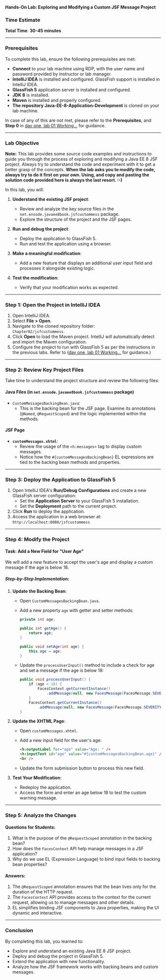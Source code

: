**Hands-On Lab: Exploring and Modifying a Custom JSF Message Project**

### **Time Estimate**

**Total Time**: **30-45 minutes**

---

### Prerequisites

To complete this lab, ensure the following prerequisites are met:

- **Connect** to your lab machine using RDP, with the user name and password provided by instructor or lab manager.
- **IntelliJ IDEA** is installed and configured. GlassFish support is installed in IntelliJ IDEA.
- **GlassFish 5** application server is installed and configured.
- **JDK 8** is installed.
- **Maven** is installed and properly configured.
- **The repository Java-EE-8-Application-Development** is cloned on your lab machine.

In case of any of this are not met, please refer to the **Prerequisites**, and **Step 0** in [day one, lab 01 Working...](../day-01/01%20Working%20with%20a%20Simple%20JSF%20form%20Project.md) for guidance.

---

### Lab Objective

**Note:** This lab provides some source code examples and instructions to guide you through the process of exploring and modifying a Java EE 8 JSF project. Always try to understand the code and experiment with it to get a better grasp of the concepts.
**When the lab asks you to modify the code, always try to do it first on your own. Using, and copy and pasting the solution code provided here is always the last resort. :-)**

In this lab, you will:

1.  **Understand the existing JSF project**:

    - Review and analyze the key source files in the `net.ensode.javaee8book.jsfcustommess` package.
    - Explore the structure of the project and the JSF pages.

2.  **Run and debug the project**:

    - Deploy the application to GlassFish 5.
    - Run and test the application using a browser.

3.  **Make a meaningful modification**:

    - Add a new feature that displays an additional user input field and processes it alongside existing logic.

4.  **Test the modification**:

    - Verify that your modification works as expected.

---

### Step 1: Open the Project in IntelliJ IDEA

1.  Open IntelliJ IDEA.
2.  Select **File > Open**.
3.  Navigate to the cloned repository folder:  
    `Chapter02/jsfcustommess`.
4.  Click **Open** to load the Maven project. IntelliJ will automatically detect and import the Maven configuration.
5.  Configure the project to run with GlassFish 5 as per the instructions in the previous labs. Refer to ([day one, lab 01 Working...](../day-01/01%20Working%20with%20a%20Simple%20JSF%20form%20Project.md) for guidance.)

---

### Step 2: Review Key Project Files

Take time to understand the project structure and review the following files:

#### **Java Files** (in `net.ensode.javaee8book.jsfcustommess` package)

- `CustomMessagesBackingBean.java`:
  - This is the backing bean for the JSF page. Examine its annotations (`@Named`, `@RequestScoped`) and the logic implemented within the methods.

#### **JSF Page**

- **`customMessages.xhtml`**:
  - Review the usage of the `<h:messages>` tag to display custom messages.
  - Notice how the `#{customMessagesBackingBean}` EL expressions are tied to the backing bean methods and properties.

---

### Step 3: Deploy the Application to GlassFish 5

1.  Open IntelliJ IDEA's **Run/Debug Configurations** and create a new GlassFish server configuration:
    - Set the **Application Server** to your GlassFish 5 installation.
    - Set the **Deployment** path to the current project.
2.  Click **Run** to deploy the application.
3.  Access the application in a web browser at:  
    `http://localhost:8080/jsfcustommess`

---

### Step 4: Modify the Project

#### Task: Add a New Field for "User Age"

We will add a new feature to accept the user's age and display a custom message if the age is below 18.

##### Step-by-Step Implementation:

1.  **Update the Backing Bean**:

    - Open `CustomMessagesBackingBean.java`.
    - Add a new property `age` with getter and setter methods:

      ```Java
      private int age;

      public int getAge() {
          return age;
      }

      public void setAge(int age) {
          this.age = age;
      }

      ```

    - Update the `processUserInput()` method to include a check for age and set a message if the age is below 18:

      ```Java
      public void processUserInput() {
          if (age < 18) {
              FacesContext.getCurrentInstance()
                  .addMessage(null, new FacesMessage(FacesMessage.SEVERITY_WARN, "Warning", "Users under 18 are not allowed."));
          }
          FacesContext.getCurrentInstance()
              .addMessage(null, new FacesMessage(FacesMessage.SEVERITY_INFO, "Success", "Welcome, " + firstName + " " + lastName + "!"));
      }

      ```

2.  **Update the XHTML Page**:

    - Open `customMessages.xhtml`.
    - Add a new input field for the user's age:

      ```html
      <h:outputLabel for="age" value="Age: " />
      <h:inputText id="age" value="#{customMessagesBackingBean.age}" />
      <br />
      ```

    - Update the form submission button to process this new field.

3.  **Test Your Modification**:

    - Redeploy the application.
    - Access the form and enter an age below 18 to test the custom warning message.

---

### Step 5: Analyze the Changes

#### Questions for Students:

1.  What is the purpose of the `@RequestScoped` annotation in the backing bean?
2.  How does the `FacesContext` API help manage messages in a JSF application?
3.  Why do we use EL (Expression Language) to bind input fields to backing bean properties?

#### Answers:

1.  The `@RequestScoped` annotation ensures that the bean lives only for the duration of the HTTP request.
2.  The `FacesContext` API provides access to the context for the current request, allowing us to manage messages and other details.
3.  EL simplifies binding JSF components to Java properties, making the UI dynamic and interactive.

---

### Conclusion

By completing this lab, you learned to:

- Explore and understand an existing Java EE 8 JSF project.
- Deploy and debug the project in GlassFish 5.
- Extend the application with new functionality.
- Analyze how the JSF framework works with backing beans and custom messages.
